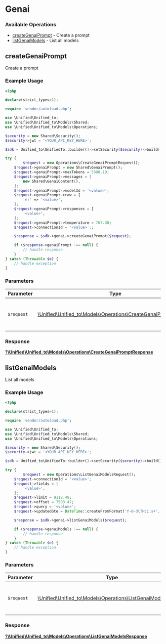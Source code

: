 # Genai


### Available Operations

* [createGenaiPrompt](#creategenaiprompt) - Create a prompt
* [listGenaiModels](#listgenaimodels) - List all models

## createGenaiPrompt

Create a prompt

### Example Usage

```php
<?php

declare(strict_types=1);

require 'vendor/autoload.php';

use \Unified\Unified_to;
use \Unified\Unified_to\Models\Shared;
use \Unified\Unified_to\Models\Operations;

$security = new Shared\Security();
$security->jwt = '<YOUR_API_KEY_HERE>';

$sdk = Unified_to\UnifiedTo::builder()->setSecurity($security)->build();

try {
        $request = new Operations\CreateGenaiPromptRequest();
    $request->genaiPrompt = new Shared\GenaiPrompt();
    $request->genaiPrompt->maxTokens = 5880.19;
    $request->genaiPrompt->messages = [
        new Shared\GenaiContent(),
    ];
    $request->genaiPrompt->modelId = '<value>';
    $request->genaiPrompt->raw = [
        'er' => '<value>',
    ];
    $request->genaiPrompt->responses = [
        '<value>',
    ];
    $request->genaiPrompt->temperature = 767.38;
    $request->connectionId = '<value>';;

    $response = $sdk->genai->createGenaiPrompt($request);

    if ($response->genaiPrompt !== null) {
        // handle response
    }
} catch (Throwable $e) {
    // handle exception
}
```

### Parameters

| Parameter                                                                                                             | Type                                                                                                                  | Required                                                                                                              | Description                                                                                                           |
| --------------------------------------------------------------------------------------------------------------------- | --------------------------------------------------------------------------------------------------------------------- | --------------------------------------------------------------------------------------------------------------------- | --------------------------------------------------------------------------------------------------------------------- |
| `$request`                                                                                                            | [\Unified\Unified_to\Models\Operations\CreateGenaiPromptRequest](../../Models/Operations/CreateGenaiPromptRequest.md) | :heavy_check_mark:                                                                                                    | The request object to use for the request.                                                                            |


### Response

**[?\Unified\Unified_to\Models\Operations\CreateGenaiPromptResponse](../../Models/Operations/CreateGenaiPromptResponse.md)**


## listGenaiModels

List all models

### Example Usage

```php
<?php

declare(strict_types=1);

require 'vendor/autoload.php';

use \Unified\Unified_to;
use \Unified\Unified_to\Models\Shared;
use \Unified\Unified_to\Models\Operations;

$security = new Shared\Security();
$security->jwt = '<YOUR_API_KEY_HERE>';

$sdk = Unified_to\UnifiedTo::builder()->setSecurity($security)->build();

try {
        $request = new Operations\ListGenaiModelsRequest();
    $request->connectionId = '<value>';
    $request->fields = [
        '<value>',
    ];
    $request->limit = 9118.49;
    $request->offset = 7503.47;
    $request->query = '<value>';
    $request->updatedGte = DateTime::createFromFormat('Y-m-d\TH:i:s+', '2023-12-26T16:13:56.581Z');;

    $response = $sdk->genai->listGenaiModels($request);

    if ($response->genaiModels !== null) {
        // handle response
    }
} catch (Throwable $e) {
    // handle exception
}
```

### Parameters

| Parameter                                                                                                         | Type                                                                                                              | Required                                                                                                          | Description                                                                                                       |
| ----------------------------------------------------------------------------------------------------------------- | ----------------------------------------------------------------------------------------------------------------- | ----------------------------------------------------------------------------------------------------------------- | ----------------------------------------------------------------------------------------------------------------- |
| `$request`                                                                                                        | [\Unified\Unified_to\Models\Operations\ListGenaiModelsRequest](../../Models/Operations/ListGenaiModelsRequest.md) | :heavy_check_mark:                                                                                                | The request object to use for the request.                                                                        |


### Response

**[?\Unified\Unified_to\Models\Operations\ListGenaiModelsResponse](../../Models/Operations/ListGenaiModelsResponse.md)**


